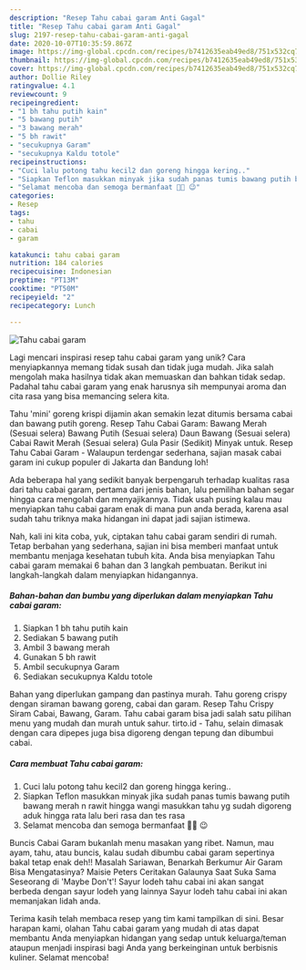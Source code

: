```yaml
---
description: "Resep Tahu cabai garam Anti Gagal"
title: "Resep Tahu cabai garam Anti Gagal"
slug: 2197-resep-tahu-cabai-garam-anti-gagal
date: 2020-10-07T10:35:59.867Z
image: https://img-global.cpcdn.com/recipes/b7412635eab49ed8/751x532cq70/tahu-cabai-garam-foto-resep-utama.jpg
thumbnail: https://img-global.cpcdn.com/recipes/b7412635eab49ed8/751x532cq70/tahu-cabai-garam-foto-resep-utama.jpg
cover: https://img-global.cpcdn.com/recipes/b7412635eab49ed8/751x532cq70/tahu-cabai-garam-foto-resep-utama.jpg
author: Dollie Riley
ratingvalue: 4.1
reviewcount: 9
recipeingredient:
- "1 bh tahu putih kain"
- "5 bawang putih"
- "3 bawang merah"
- "5 bh rawit"
- "secukupnya Garam"
- "secukupnya Kaldu totole"
recipeinstructions:
- "Cuci lalu potong tahu kecil2 dan goreng hingga kering.."
- "Siapkan Teflon masukkan minyak jika sudah panas tumis bawang putih bawang merah n rawit hingga wangi masukkan tahu yg sudah digoreng aduk hingga rata lalu beri rasa dan tes rasa"
- "Selamat mencoba dan semoga bermanfaat 🙏🏻 😉"
categories:
- Resep
tags:
- tahu
- cabai
- garam

katakunci: tahu cabai garam 
nutrition: 184 calories
recipecuisine: Indonesian
preptime: "PT13M"
cooktime: "PT50M"
recipeyield: "2"
recipecategory: Lunch

---
```



![Tahu cabai garam](https://img-global.cpcdn.com/recipes/b7412635eab49ed8/751x532cq70/tahu-cabai-garam-foto-resep-utama.jpg)

Lagi mencari inspirasi resep tahu cabai garam yang unik? Cara menyiapkannya memang tidak susah dan tidak juga mudah. Jika salah mengolah maka hasilnya tidak akan memuaskan dan bahkan tidak sedap. Padahal tahu cabai garam yang enak harusnya sih mempunyai aroma dan cita rasa yang bisa memancing selera kita.

Tahu &#39;mini&#39; goreng krispi dijamin akan semakin lezat ditumis bersama cabai dan bawang putih goreng. Resep Tahu Cabai Garam: Bawang Merah (Sesuai selera) Bawang Putih (Sesuai selera) Daun Bawang (Sesuai selera) Cabai Rawit Merah (Sesuai selera) Gula Pasir (Sedikit) Minyak untuk. Resep Tahu Cabai Garam - Walaupun terdengar sederhana, sajian masak cabai garam ini cukup populer di Jakarta dan Bandung loh!

Ada beberapa hal yang sedikit banyak berpengaruh terhadap kualitas rasa dari tahu cabai garam, pertama dari jenis bahan, lalu pemilihan bahan segar hingga cara mengolah dan menyajikannya. Tidak usah pusing kalau mau menyiapkan tahu cabai garam enak di mana pun anda berada, karena asal sudah tahu triknya maka hidangan ini dapat jadi sajian istimewa.


Nah, kali ini kita coba, yuk, ciptakan tahu cabai garam sendiri di rumah. Tetap berbahan yang sederhana, sajian ini bisa memberi manfaat untuk membantu menjaga kesehatan tubuh kita. Anda bisa menyiapkan Tahu cabai garam memakai 6 bahan dan 3 langkah pembuatan. Berikut ini langkah-langkah dalam menyiapkan hidangannya.

<!--inarticleads1-->

##### Bahan-bahan dan bumbu yang diperlukan dalam menyiapkan Tahu cabai garam:

1. Siapkan 1 bh tahu putih kain
1. Sediakan 5 bawang putih
1. Ambil 3 bawang merah
1. Gunakan 5 bh rawit
1. Ambil secukupnya Garam
1. Sediakan secukupnya Kaldu totole


Bahan yang diperlukan gampang dan pastinya murah. Tahu goreng crispy dengan siraman bawang goreng, cabai dan garam. Resep Tahu Crispy Siram Cabai, Bawang, Garam. Tahu cabai garam bisa jadi salah satu pilihan menu yang mudah dan murah untuk sahur. tirto.id - Tahu, selain dimasak dengan cara dipepes juga bisa digoreng dengan tepung dan dibumbui cabai. 

<!--inarticleads2-->

##### Cara membuat Tahu cabai garam:

1. Cuci lalu potong tahu kecil2 dan goreng hingga kering..
1. Siapkan Teflon masukkan minyak jika sudah panas tumis bawang putih bawang merah n rawit hingga wangi masukkan tahu yg sudah digoreng aduk hingga rata lalu beri rasa dan tes rasa
1. Selamat mencoba dan semoga bermanfaat 🙏🏻 😉


Buncis Cabai Garam bukanlah menu masakan yang ribet. Namun, mau ayam, tahu, atau buncis, kalau sudah dibumbu cabai garam sepertinya bakal tetap enak deh!! Masalah Sariawan, Benarkah Berkumur Air Garam Bisa Mengatasinya? Maisie Peters Ceritakan Galaunya Saat Suka Sama Seseorang di &#39;Maybe Don&#39;t&#39;! Sayur lodeh tahu cabai ini akan sangat berbeda dengan sayur lodeh yang lainnya Sayur lodeh tahu cabai ini akan memanjakan lidah anda. 

Terima kasih telah membaca resep yang tim kami tampilkan di sini. Besar harapan kami, olahan Tahu cabai garam yang mudah di atas dapat membantu Anda menyiapkan hidangan yang sedap untuk keluarga/teman ataupun menjadi inspirasi bagi Anda yang berkeinginan untuk berbisnis kuliner. Selamat mencoba!

